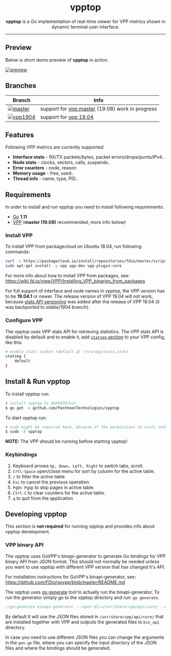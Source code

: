 <h1 align="center">vpptop</h1>

<p align="center"><b>vpptop</b> is a Go implementation of real-time viewer for VPP metrics shown in dynamic terminal user interface.</p>

---

## Preview

Below is short demo preview of **vpptop** in action.

[![preview](https://asciinema.org/a/NHODZM2ebcwWFPEEPcja8X19R.svg)](https://asciinema.org/a/NHODZM2ebcwWFPEEPcja8X19R)

## Branches

|Branch|Info|
|---|---|
|[![master](https://img.shields.io/badge/branch-master-blue.svg?logo=git&logoColor=white)](https://github.com/PantheonTechnologies/vpptop/tree/master)| support for [vpp master](https://packagecloud.io/fdio/master) (19.08) work in progress |
|[![vpp1904](https://img.shields.io/badge/branch-vpp1904-orange.svg?logo=git&logoColor=white)](https://github.com/PantheonTechnologies/vpptop/tree/vpp1904)|support for [vpp 19.04](https://packagecloud.io/fdio/1904)|

## Features

Following VPP metrics are currently supported:

 - **Interface stats** - RX/TX packets/bytes, packet errors/drops/punts/IPv4..
 - **Node stats** - clocks, vectors, calls, suspends..
 - **Error counters** - node, reason
 - **Memory usage** - free, used..
 - **Thread info** - name, type, PID..

## Requirements

In order to install and run vpptop you need to install following requirements:
 - [Go](https://golang.org/dl/) **1.11**
 - [VPP](https://wiki.fd.io/view/VPP) (**master (19.08)** recommended, more info below)

### Install VPP

To install VPP from packagecloud on Ubuntu 18.04, run following commands:

```sh
curl -s https://packagecloud.io/install/repositories/fdio/master/script.deb.sh | sudo bash
sudo apt-get install -y vpp vpp-dev vpp-plugin-core
```

For more info about how to install VPP from packages, see: <https://wiki.fd.io/view/VPP/Installing_VPP_binaries_from_packages>

For full support of interface and node names in vpptop, the VPP version has to be **19.04.1** or newer. The release version of VPP 19.04 will not work, because [stats API versioning][stats-version-commit] was added after the release of VPP 19.04 (it was backported to _stable/1904_ branch).

### Configure VPP

The vpptop uses VPP stats API for retrieving statistics. The VPP stats API is disabled by default and to enable it, add [`statseg` section](https://wiki.fd.io/view/VPP/Command-line_Arguments#statseg_.7B_..._.7D) to your VPP config, like this:

```sh
# enable stats socket (default at /run/vpp/stats.sock)
statseg {
    default
}
```

## Install & Run vpptop

To install vpptop run:

```sh
# install vpptop to $GOPATH/bin
$ go get -u github.com/PantheonTechnologies/vpptop
```

To start vpptop run:

```sh
# sudo might be required here, because of the permissions to stats socket file
$ sudo -E vpptop
```

**NOTE:** The VPP should be running before starting vpptop!

### Keybindings

1. Keyboard arrows ``Up, Down, Left, Right`` to switch tabs, scroll.
2. ``Crtl-Space`` open/close menu for sort by column for the active table.
3. ``/`` to filter the active table.
4. ``Esc`` to cancel the previous operation.
5. ``PgDn PgUp`` to skip pages in active table.
6. ``Ctrl-C`` to clear counters for the active table.
7. ``q`` to quit from the application

## Developing vpptop

This section is **not required** for running vpptop and provides info about vpptop development.

### VPP binary API

The vpptop uses GoVPP's binapi-generator to generate Go bindings for VPP binary API from JSON format. This should not normally be needed unless you want to use vpptop with different VPP version that has changed it's API.

For installation instructions for GoVPP's binapi-generator, see: <https://github.com/FDio/govpp/blob/master/README.md>

The vpptop uses [go generate](https://blog.golang.org/generate) tool to actually run the binapi-generator. To run the generator simply go to the vpptop directory and run: `go generate`.

```go
//go:generate binapi-generator --input-dir=/usr/share/vpp/api/core/ --output-dir=bin_api
```

By default it will use the JSON files stored in `/usr/share/vpp/api/core/` that are installed together with VPP and outputs the generated files to `bin_api` directory.

In case you need to use different JSON files you can change the arguments in the `gen.go` file, where you can specify the input directory of the JSON files and where the bindings should be generated.


[wiki-tui]: https://en.wikipedia.org/wiki/Text-based_user_interface
[stats-version-commit]: https://github.com/FDio/vpp/commit/1cb333cdf5ce26557233c5bdb5a18738cb6e1e2c
